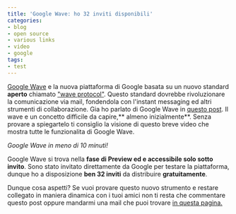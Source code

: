 ```yaml
---
title: 'Google Wave: ho 32 inviti disponibili'
categories:
- blog
- open source
- various links
- video
- google
tags:
- test
---
```

[Google Wave](http://wave.google.com) e la nuova piattaforma di Google basata
su un nuovo standard **aperto** chiamato ["wave
protocol"](http://www.waveprotocol.org/). Questo standard dovrebbe
rivoluzionare la comunicazione via mail, fondendola con l'instant messaging ed
altri strumenti di collaborazione. Gia ho parlato di Google Wave in [questo
post](http://www.diegor.it/2009/11/18/howto-piccoli-trucci-per-google-wave/).
Il wave e un concetto difficile da capire,** almeno inizialmente**. Senza
provare a spiegartelo ti consiglio la visione di questo breve video che mostra
tutte le funzionalita di Google Wave.

_Google Wave in meno di 10 minuti!_

Google Wave si trova nella **fase di Preview **ed e accessibile** solo sotto
invito**. Sono stato invitato direttamente da Google per testare la
piattaforma, dunque ho a disposizione **ben 32 inviti** da distribuire
**gratuitamente**.

Dunque cosa aspetti? Se vuoi provare questo nuovo strumento e restare
collegato in maniera dinamica con i tuoi amici non ti resta che commentare
questo post oppure mandarmi una mail che puoi trovare [in questa
pagina.](http://www.diegor.it/chi-e-diegor/)

